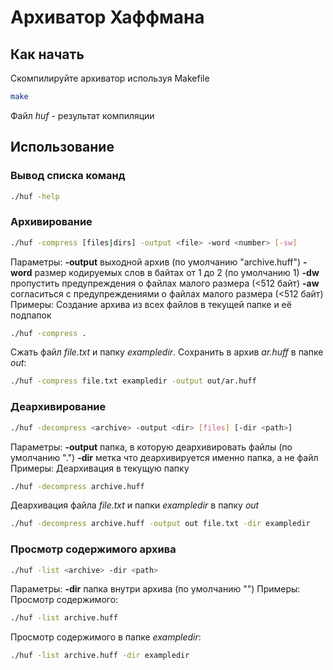 # Архиватор Хаффмана
## Как начать
Скомпилируйте архиватор используя Makefile
```sh
make
```
Файл *huf* - результат компиляции

## Использование
### Вывод списка команд
```sh
./huf -help
```
### Архивирование
```sh
./huf -compress [files|dirs] -output <file> -word <number> [-sw]
```
Параметры:
**-output** выходной архив (по умолчанию "archive.huff")
**-word** размер кодируемых слов в байтах от 1 до 2 (по умолчанию 1)
**-dw** пропустить предупреждения о файлах малого размера (<512 байт)
**-aw** согласиться с предупреждениями о файлах малого размера (<512 байт)
Примеры:
Cоздание архива из всех файлов в текущей папке и её подпапок
```sh
./huf -compress .
```
Сжать файл *file.txt* и папку *exampledir*. Сохранить в архив *ar.huff* в папке *out*:
```sh
./huf -compress file.txt exampledir -output out/ar.huff
```
### Деархивирование
```sh
./huf -decompress <archive> -output <dir> [files] [-dir <path>]
```
Параметры:
**-output** папка, в которую деархивировать файлы (по умолчанию ".")
**-dir** метка что деархивируется именно папка, а не файл
Примеры:
Деархивация в текущую папку
```sh
./huf -decompress archive.huff
```
Деархивация файла *file.txt* и папки *exampledir* в папку *out*
```sh
./huf -decompress archive.huff -output out file.txt -dir exampledir
```
### Просмотр содержимого архива
```sh
./huf -list <archive> -dir <path>
```
Параметры:
**-dir** папка внутри архива (по умолчанию "")
Примеры:
Просмотр содержимого:
```sh
./huf -list archive.huff
```
Просмотр содержимого в папке *exampledir*:
```sh
./huf -list archive.huff -dir exampledir
```